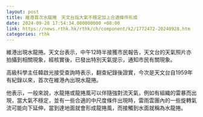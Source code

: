 ```yaml
---
layout: post
title: 維港首次水龍捲　天文台指大氣不穩定加上合適條件形成
date: 2024-09-28 17:54:34.000000000 +08:00
link: https://news.rthk.hk/rthk/ch/component/k2/1772472-20240928.htm
categories: rthk
---
```


維港出現水龍捲。天文台表示，中午12時半接獲市民報告，天文台的天氣照片亦拍攝到相關現象，經核實後，已發出特別天氣提示，通知市民有關現象。

高級科學主任韓啟光接受查詢時表示，翻查紀錄後證實，今次是天文台自1959年有紀錄以來，首次在維港內出現水龍捲。

他表示，一般來說，水龍捲或龍捲風可以伴隨強對流天氣，例如有組織的雷暴而出現，當大氣不穩定，並有一些合適的中尺度條件出現時，雷雨雲團內的一些旋轉氣流可能向下延伸，當到達地面就會形成龍捲風，而接觸到水面就稱為水龍捲。
